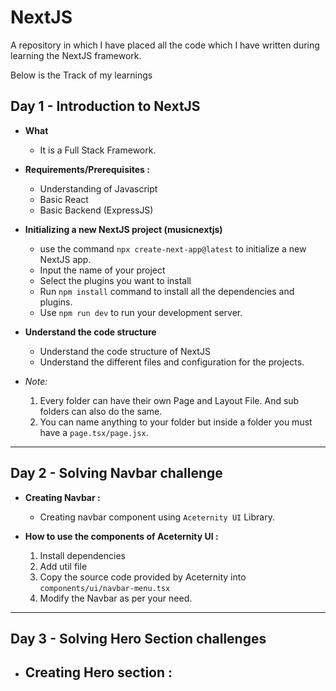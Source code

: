 # NextJS

A repository in which I have placed all the code which I have written during learning the NextJS framework.

Below is the Track of my learnings

## Day 1 - Introduction to NextJS

* **What**
    - It is a Full Stack Framework. 

* **Requirements/Prerequisites :**
	- Understanding of Javascript
	- Basic React
	- Basic Backend (ExpressJS)

* **Initializing a new NextJS project (musicnextjs)**
    - use the command `npx create-next-app@latest` to initialize a new NextJS app.
    - Input the name of your project
    - Select the plugins you want to install 
    - Run `npm install` command to install all the dependencies and plugins.
    - Use `npm run dev` to run your development server.

* **Understand the code structure**
    - Understand the code structure of NextJS
    - Understand the different files and configuration for the projects.

* *Note:* 
    1. Every folder can have their own Page and Layout File. And sub folders can also do the same.
    2. You can name anything to your folder but inside a folder you must have a `page.tsx/page.jsx`.
---

## Day 2 - Solving Navbar challenge

* **Creating Navbar :**
    - Creating navbar component using `Aceternity UI` Library.

* **How to use the components of Aceternity UI :**
    1. Install dependencies
    2. Add util file
    3. Copy the source code provided by Aceternity into `components/ui/navbar-menu.tsx`
    4. Modify the Navbar as per your need.
---

## Day 3 - Solving Hero Section challenges

* **Creating Hero section :**
    - 
